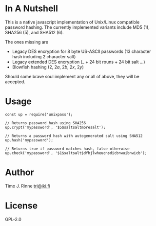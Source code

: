 In A Nutshell
=============

This is a native javascript implementation of Unix/Linux compatible
password hashing. The currently implemented variants include MD5
($1$), SHA256 ($5$), and SHA512 ($6$).

The ones missing are
  - Legacy DES encryption for 8 byte US-ASCII passwords (13 character hash including 2 character salt)
  - Legacy extended DES encryption (_ + 24 bit rouns + 24 bit salt ...)
  - Blowfish hashing ($2$, $2a$, $2b$, $2x$, $2y$)

Should some brave soul implement any or all of above, they will be accepted.


Usage
=====

```
const up = require('unixpass');

// Returns password hash using SHA256
up.crypt('mypassword', '$5$saltsaltmoresalt');

// Returns a password hash with autogenerated salt using SHA512
up.hash('mypassword');

// Returns true if password matches hash, false otherwise
up.check('mypassword', '$1$saltsalt$dfhjlwheucnsdicbnwuibnwicb');

```

Author
======

Timo J. Rinne <tri@iki.fi>


License
=======

GPL-2.0
